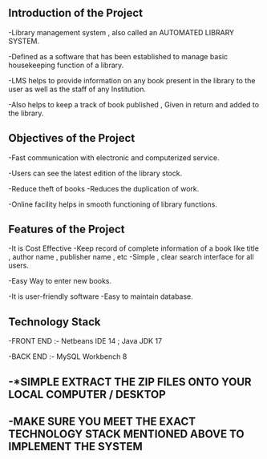 ## **Introduction of the Project**

-Library management system , also called an AUTOMATED LIBRARY SYSTEM.

-Defined as a software that has been established to manage basic housekeeping function of a library.

-LMS helps to provide information on any book present in the library to the user as well as the staff of any Institution.

-Also helps to keep a track of book published , Given in return and added to the library.

## **Objectives of the Project**

-Fast communication with electronic and computerized service.

-Users can see the latest edition of the library stock.

-Reduce theft of books -Reduces the duplication of work.

-Online facility helps in smooth functioning of library functions.

## **Features of the Project**

-It is Cost Effective -Keep record of complete information of a book like title , author name , publisher name , etc -Simple , clear search interface for all users.

-Easy Way to enter new books.

-It is user-friendly software -Easy to maintain database.

## **Technology Stack**

-FRONT END :-
Netbeans IDE 14 ; Java JDK 17

-BACK END :- MySQL Workbench 8

## -***SIMPLE EXTRACT THE ZIP FILES ONTO YOUR LOCAL COMPUTER / DESKTOP**

## -**MAKE SURE YOU MEET THE EXACT TECHNOLOGY STACK MENTIONED ABOVE TO IMPLEMENT THE SYSTEM**
